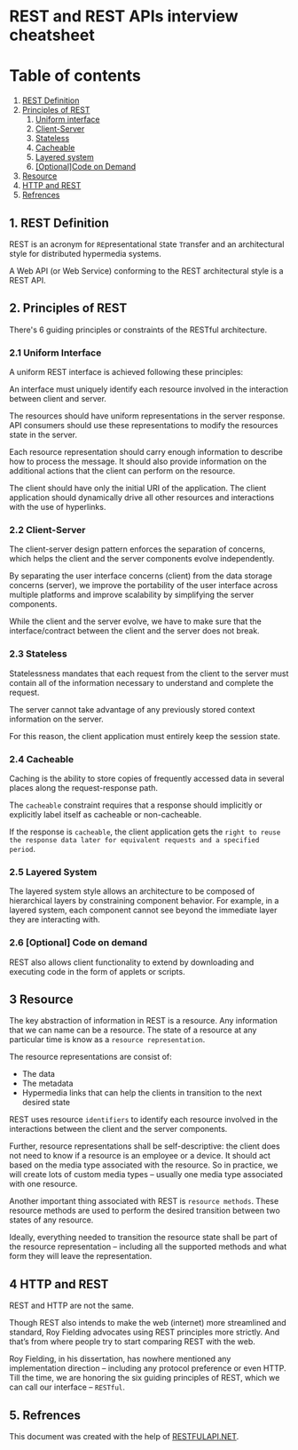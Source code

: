 # REST and REST APIs interview cheatsheet

# Table of contents

1. [REST Definition](#rest_definition)
2. [Principles of REST](#principles)
   1. [Uniform interface](#uniform_interface)
   2. [Client-Server](#client_server)
   3. [Stateless](#stateless)
   4. [Cacheable](#cacheable)
   5. [Layered system](#layered_system)
   6. [[Optional]Code on Demand](#code_on_demand)
3. [Resource](#resource)
4. [HTTP and REST](#http_rest)
5. [Refrences](#refrences)

## 1. REST Definition <a name="rest_definition"></a>

REST is an acronym for `RE`presentational `S`tate `T`ransfer and an architectural style for distributed hypermedia systems.

A Web API (or Web Service) conforming to the REST architectural style is a REST API.

## 2. Principles of REST <a name="principles"></a>

There's 6 guiding principles or constraints of the RESTful architecture.

### 2.1 Uniform Interface <a name="uniform_interface"></a>

A uniform REST interface is achieved following these principles:

An interface must uniquely identify each resource involved in the interaction between client and server.

The resources should have uniform representations in the server response. API consumers should use these representations to modify the resources state in the server.

Each resource representation should carry enough information to describe how to process the message. It should also provide information on the additional actions that the client can perform on the resource.

The client should have only the initial URI of the application. The client application should dynamically drive all other resources and interactions with the use of hyperlinks.

### 2.2 Client-Server <a name="client_server"></a>

The client-server design pattern enforces the separation of concerns, which helps the client and the server components evolve independently.

By separating the user interface concerns (client) from the data storage concerns (server), we improve the portability of the user interface across multiple platforms and improve scalability by simplifying the server components.

While the client and the server evolve, we have to make sure that the interface/contract between the client and the server does not break.

### 2.3 Stateless <a name="stateless"></a>

Statelessness mandates that each request from the client to the server must contain all of the information necessary to understand and complete the request.

The server cannot take advantage of any previously stored context information on the server.

For this reason, the client application must entirely keep the session state.

### 2.4 Cacheable <a name="cacheable"></a>

Caching is the ability to store copies of frequently accessed data in several places along the request-response path.

The `cacheable` constraint requires that a response should implicitly or explicitly label itself as cacheable or non-cacheable.

If the response is `cacheable`, the client application gets the `right to reuse the response data later for equivalent requests and a specified period`.

### 2.5 Layered System <a name="layered_system"></a>

The layered system style allows an architecture to be composed of hierarchical layers by constraining component behavior.
For example, in a layered system, each component cannot see beyond the immediate layer they are interacting with.

### 2.6 [Optional] Code on demand <a name="code_on_demand"></a>

REST also allows client functionality to extend by downloading and executing code in the form of applets or scripts.

## 3 Resource <a name="resource"></a>

The key abstraction of information in REST is a resource. Any information that we can name can be a resource.
The state of a resource at any particular time is know as a `resource representation`.

The resource representations are consist of:

- The data
- The metadata
- Hypermedia links that can help the clients in transition to the next desired state

REST uses resource `identifiers` to identify each resource involved in the interactions between the client and the server components.

Further, resource representations shall be self-descriptive: the client does not need to know if a resource is an employee or a device. It should act based on the media type associated with the resource.
So in practice, we will create lots of custom media types – usually one media type associated with one resource.

Another important thing associated with REST is `resource methods`. These resource methods are used to perform the desired transition between two states of any resource.

Ideally, everything needed to transition the resource state shall be part of the resource representation – including all the supported methods and what form they will leave the representation.

## 4 HTTP and REST <a name="http_rest"></a>

REST and HTTP are not the same.

Though REST also intends to make the web (internet) more streamlined and standard, Roy Fielding advocates using REST principles more strictly. And that’s from where people try to start comparing REST with the web.

Roy Fielding, in his dissertation, has nowhere mentioned any implementation direction – including any protocol preference or even HTTP. Till the time, we are honoring the six guiding principles of REST, which we can call our interface – `RESTful`.

## 5. Refrences

This document was created with the help of [RESTFULAPI.NET](https://restfulapi.net/).
